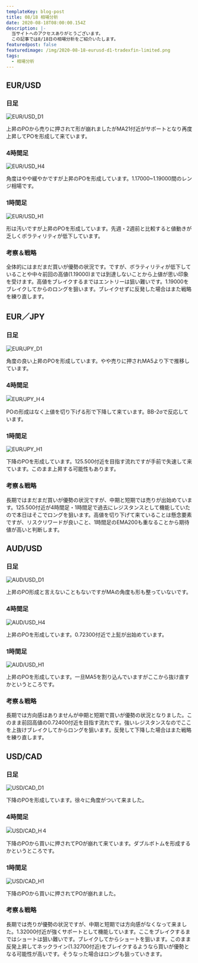 ```yaml
---
templateKey: blog-post
title: 08/18 相場分析
date: 2020-08-18T08:00:00.154Z
description: |-
  当サイトへのアクセスありがとうございます。
  この記事では8/18日の相場分析をご紹介いたします。
featuredpost: false
featuredimage: /img/2020-08-18-eurusd-d1-tradexfin-limited.png
tags:
  - 相場分析
---
```

## EUR/USD

### 日足

![EUR/USD_D1](/img/2020-08-18-eurusd-d1-tradexfin-limited.png)

上昇のPOから売りに押されて形が崩れましたがMA21付近がサポートとなり再度上昇してPOを形成して来ています。

### 4時間足

![EUR/USD_H4](/img/2020-08-18-eurusd-h4-tradexfin-limited.png)

角度はやや緩やかですが上昇のPOを形成しています。1.17000~1.19000間のレンジ相場です。

### 1時間足

![EUR/USD_H1](/img/2020-08-18-eurusd-h1-tradexfin-limited.png)

形は汚いですが上昇のPOを形成しています。先週・2週前と比較すると値動きが乏しくボラティリティが低下しています。

### 考察＆戦略

全体的にはまだまだ買いが優勢の状況です。ですが、ボラティリティが低下していることや中々前回の高値(1.19000)までは到達しないことから上値が思い印象を受けます。高値をブレイクするまではエントリーは狙い難いです。1.19000をブレイクしてからのロングを狙います。ブレイクせずに反発した場合はまた戦略を練り直します。

## EUR／JPY

### 日足

![EUR/JPY_D1](/img/2020-08-18-eurjpy-d1-tradexfin-limited.png)

角度の良い上昇のPOを形成しています。やや売りに押されMA5より下で推移しています。

### 4時間足

![EUR/JPY_H４](/img/2020-08-18-eurjpy-h4-tradexfin-limited.png)

POの形成はなく上値を切り下げる形で下降して来ています。BB-2σで反応しています。

### 1時間足

![EUR/JPY_H1](/img/2020-08-18-eurjpy-h1-tradexfin-limited.png)

下降のPOを形成しています。125.500付近を目指す流れですが手前で失速して来ています。このまま上昇する可能性もあります。

### 考察＆戦略

長期ではまだまだ買いが優勢の状況ですが、中期と短期では売りが出始めています。125.500付近が4時間足・1時間足で過去にレジスタンスとして機能していたので本日はそこでロングを狙います。高値を切り下げて来ていることは懸念要素ですが、リスクリワードが良いこと、1時間足のEMA200も重なることから期待値が高いと判断します。

## AUD/USD

### 日足

![AUD/USD_D1](/img/2020-08-18-audusd-d1-tradexfin-limited.png)

上昇のPO形成と言えないこともないですがMAの角度も形も整っていないです。

### 4時間足

![AUD/USD_H4](/img/2020-08-18-audusd-h4-tradexfin-limited.png)

上昇のPOを形成しています。0.72300付近で上髭が出始めています。

### 1時間足

![AUD/USD_H1](/img/2020-08-18-audusd-h1-tradexfin-limited.png)

上昇のPOを形成しています。一旦MA5を割り込んでいますがここから抜け直すかというところです。

### 考察＆戦略

長期では方向感はありませんが中期と短期で買いが優勢の状況となりました。このまま前回高値の0.72400付近を目指す流れです。強いレジスタンスなのでここを上抜けブレイクしてからロングを狙います。反発して下降した場合はまた戦略を練り直します。

## USD/CAD

### 日足

![USD/CAD_D1](/img/2020-08-18-usdcad-d1-tradexfin-limited.png)

下降のPOを形成しています。徐々に角度がついて来ました。

### 4時間足

![USD/CAD_H４](/img/2020-08-18-usdcad-h4-tradexfin-limited.png)

下降のPOから買いに押されてPOが崩れて来ています。ダブルボトムを形成するかというところです。

### 1時間足

![USD/CAD_H1](/img/2020-08-18-usdcad-h1-tradexfin-limited.png)

下降のPOから買いに押されてPOが崩れました。

### 考察＆戦略

長期では売りが優勢の状況ですが、中期と短期では方向感がなくなって来ました。1.32000付近が強くサポートとして機能しています。ここをブレイクするまではショートは狙い難いです。ブレイクしてからショートを狙います。このまま反発上昇してネックライン(1.32700付近)をブレイクするようなら買いが優勢となる可能性が高いです。そうなった場合はロングも狙っていきます。
